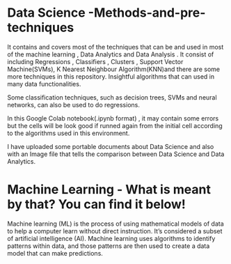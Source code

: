 # Data Science -Methods-and-pre-techniques
It contains and covers most of the techniques that can be and used in most of the machine learning , Data Analytics and Data Analysis . It consist of including Regressions , Classifiers , Clusters , Support Vector Machine(SVMs), K Nearest Neighbour Algorithm(KNN)and there are some more techniques in this repository. Insightful algorithms that can used in many data functionalities.

Some classification techniques, such as decision trees, SVMs and neural networks, can also be used to do regressions.

In this Google Colab notebook(.ipynb format) , it may contain some errors but the cells will be look good if runned again from the initial cell according to the algorithms used in this environment.

I have uploaded some portable documents about Data Science and also with an Image file that tells the comparison between Data Science and Data Analytics.


# Machine Learning - What is meant by that? You can find it below!
Machine learning (ML) is the process of using mathematical models of data to help a computer learn without direct instruction. It’s considered a subset of artificial intelligence (AI). Machine learning uses algorithms to identify patterns within data, and those patterns are then used to create a data model that can make predictions.
